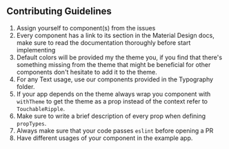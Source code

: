 ## Contributing Guidelines
1. Assign yourself to component(s) from the issues
2. Every component has a link to its section in the Material Design docs, make sure to read the documentation thoroughly before start implementing
3. Default colors will be provided my the theme you, if you find that there's something missing from the theme that might be beneficial for other components
don't hesitate to add it to the theme.
4. For any Text usage, use our components provided in the Typography folder.
5. If your app depends on the theme always wrap you component with `withTheme` to get the theme as a prop instead of the context refer to `TouchableRipple`.
6. Make sure to write a brief description of every prop when defining `propTypes`.
7. Always make sure that your code passes `eslint` before opening a PR
8. Have different usages of your component in the example app.  
